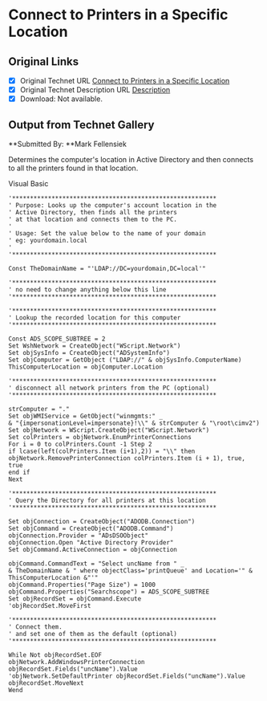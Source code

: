 # Connect to Printers in a Specific Location

## Original Links

- [x] Original Technet URL [Connect to Printers in a Specific Location](https://gallery.technet.microsoft.com/cd07d126-d326-4161-8a4d-29a59b890ab9)
- [x] Original Technet Description URL [Description](https://gallery.technet.microsoft.com/cd07d126-d326-4161-8a4d-29a59b890ab9/description)
- [x] Download: Not available.

## Output from Technet Gallery

**Submitted By: **Mark Fellensiek

Determines the computer's location in Active Directory and then connects to all the printers found in that location.

Visual Basic

```
'*********************************************************
' Purpose: Looks up the computer's account location in the 
' Active Directory, then finds all the printers
' at that location and connects them to the PC.
'
' Usage: Set the value below to the name of your domain
' eg: yourdomain.local
' 
'*********************************************************

Const TheDomainName = "'LDAP://DC=yourdomain,DC=local'"

'*********************************************************
' no need to change anything below this line
'*********************************************************

'*********************************************************
' Lookup the recorded location for this computer
'*********************************************************

Const ADS_SCOPE_SUBTREE = 2
Set WshNetwork = CreateObject("WScript.Network")
Set objSysInfo = CreateObject("ADSystemInfo")
Set objComputer = GetObject ("LDAP://" & objSysInfo.ComputerName)
ThisComputerLocation = objComputer.Location

'*********************************************************
' disconnect all network printers from the PC (optional)
'*********************************************************

strComputer = "."
Set objWMIService = GetObject("winmgmts:" _
& "{impersonationLevel=impersonate}!\\" & strComputer & "\root\cimv2")
Set objNetwork = WScript.CreateObject("WScript.Network")
Set colPrinters = objNetwork.EnumPrinterConnections
For i = 0 to colPrinters.Count -1 Step 2
if lcase(left(colPrinters.Item (i+1),2)) = "\\" then
objNetwork.RemovePrinterConnection colPrinters.Item (i + 1), true, true
end if
Next

'*********************************************************
' Query the Directory for all printers at this location
'*********************************************************

Set objConnection = CreateObject("ADODB.Connection")
Set objCommand = CreateObject("ADODB.Command")
objConnection.Provider = "ADsDSOObject"
objConnection.Open "Active Directory Provider"
Set objCommand.ActiveConnection = objConnection

objCommand.CommandText = "Select uncName from " _ 
& TheDomainName & " where objectClass='printQueue' and Location='" & ThisComputerLocation &"'" 
objCommand.Properties("Page Size") = 1000
objCommand.Properties("Searchscope") = ADS_SCOPE_SUBTREE 
Set objRecordSet = objCommand.Execute
'objRecordSet.MoveFirst

'*********************************************************
' Connect them. 
' and set one of them as the default (optional)
'*********************************************************

While Not objRecordSet.EOF
objNetwork.AddWindowsPrinterConnection objRecordSet.Fields("uncName").Value
'objNetwork.SetDefaultPrinter objRecordSet.Fields("uncName").Value
objRecordSet.MoveNext
Wend
```


